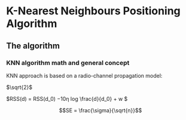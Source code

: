
# K-Nearest Neighbours Positioning Algorithm

## The algorithm

### KNN algorithm math and general concept

KNN approach is based on a radio-channel propagation model:

$`\sqrt{2}`$

$`RSS(d) = RSS(d_0) −10η log \frac{d}{d_0} + w `$


```math
SE = \frac{\sigma}{\sqrt{n}}
```

